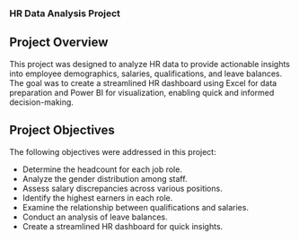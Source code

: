 ### HR Data Analysis Project
## Project Overview
This project was designed to analyze HR data to provide actionable insights into employee demographics, salaries, qualifications, and leave balances. The goal was to create a streamlined HR dashboard using Excel for data preparation and Power BI for visualization, enabling quick and informed decision-making.


## Project Objectives
 The following objectives were addressed in this project:
- Determine the headcount for each job role.
- Analyze the gender distribution among staff.
- Assess salary discrepancies across various positions.
- Identify the highest earners in each role.
- Examine the relationship between qualifications and salaries.
-  Conduct an analysis of leave balances.
- Create a streamlined HR dashboard for quick insights.
